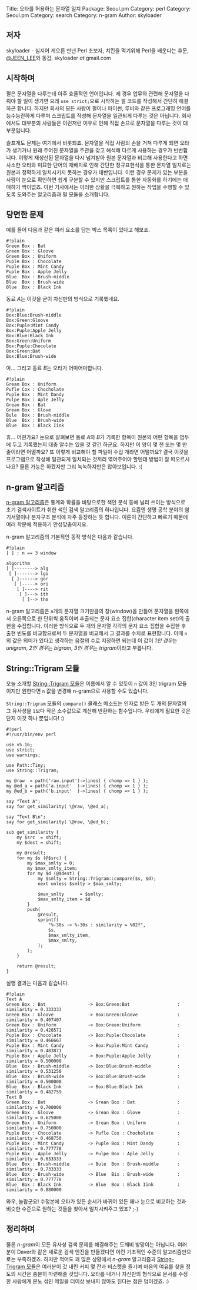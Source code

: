 Title: 오타를 허용하는 문자열 일치
Package: Seoul.pm
Category: perl
Category: Seoul.pm
Category: search
Category: n-gram
Author: skyloader

저자
-----

skyloader - 심지어 게으른 만년 Perl 초보자, 치킨을 먹기위해 Perl을 배운다는 후문,
[@JEEN_LEE][twitter-jeen_lee]와 동갑, skyloader _at_ gmail.com


시작하며
---------

펄은 문자열을 다루는데 아주 효율적인 언어입니다.
제 경우 업무와 관련해 문자열을 다뤄야 할 일이 생기면 으레
`use strict;`으로 시작하는 펄 코드를 작성해서 간단히 해결하곤 합니다.
하지만 회사의 모든 사람이 펄이나 파이썬, 루비와 같은 프로그래밍 언어를
능수능란하게 다루며 스크립트를 작성해 문자열을 일관되게 다루는 것은 아닙니다.
회사에서도 대부분의 사람들은 이런저런 이유로 인해 직접 손으로 문자열을 다루는 것이 대부분입니다.

슬프게도 문제는 여기에서 비롯되죠.
문자열을 직접 사람의 손을 거쳐 다루게 되면 오타가 생기거나
원래 주어진 문자열을 주관을 갖고 해석해 다르게 사용하는 경우가 빈번합니다.
이렇게 재생산된 문자열을 다시 넘겨받아 원본 문자열과 비교해 사용한다고 하면
사소한 오타와 미묘한 단어의 재배치로 인해 간단한 정규표현식을 통한 문자열 일치로는
원본과 정확하게 일치시키지 못하는 경우가 태반입니다.
이런 경우 문제가 있는 부분을 사람이 눈으로 확인하면 쉽게 구분할 수 있지만
스크립트를 통한 자동화를 하기에는 애매하기 짝이없죠.
이번 기사에서는 이러한 상황을 극복하고 원하는 작업을 수행할 수 있도록 도와주는 알고리즘과 펄 모듈을 소개합니다.


당면한 문제
------------

예를 들어 다음과 같은 여러 요소를 담는 박스 목록이 있다고 해보죠.

    #!plain
    Green Box : Bat
    Green Box : Gloove
    Green Box : Uniform
    Puple Box : Chocolate
    Puple Box : Mint Candy
    Puple Box : Apple Jelly
    Blue  Box : Brush-middle
    Blue  Box : Brush-wide
    Blue  Box : Black Ink

동료 *A*는 이것을 굳이 자신만의 방식으로 기록했네요.

    #!plain
    Box:Blue:Brush-middle
    Box:Green:Gloove
    Box:Puple:Mint Candy
    Box:Puple:Apple Jelly
    Box:Blue:Black Ink
    Box:Green:Uniform
    Box:Puple:Chocolate
    Box:Green:Bat
    Box:Blue:Brush-wide

아... 그리고 동료 *B*는 오타가 어마어마합니다.

    #!plain
    Grean Box : Uniform
    Pufle Cox : Chocholate
    Puple Box : Mint Dandy
    Pulpe Box : Aple Jelly
    Grean Box : Bat
    Grean Box : Glove
    Bule  Box : Brush-middle
    Blue  Bix : Brush-wide
    Blue  Box : Black Iink

휴... 어떤가요?
눈으로 살펴보면 동료 *A*와 *B*가 기록한 항목이 원본의 어떤 항목을
염두에 두고 기록했는지 대충 알수는 있을 것 같긴 하군요.
하지만 이 양이 몇 천 또는 몇 만줄이라면 어떨까요?
또 이렇게 비교해야 할 파일이 수십 개라면 어떨까요?
결국 이것을 프로그램으로 작성해 일관되게 일치되는 것끼리 엮어주어야 할텐데 방법이 잘 떠오르시나요?
물론 가능은 하겠지만 그리 녹녹하지만은 않아보입니다. :(


n-gram 알고리즘
----------------

[n-gram 알고리즘][wiki-n-gram]은 통계와 확률을 바탕으로한 색인 분석 등에 널리 쓰이는
방식으로 초기 검색사이트가 취한 색인 검색 알고리즘의 하나입니다.
요즘엔 생명 공학 분야의 염기서열이나 분자구조 분석에 자주 등장하는 듯 합니다.
이론이 간단하고 빠르기 때문에 여러 학문에 적용하기 안성맞춤이지요.

n-gram 알고리즘의 기본적인 동작 방식은 다음과 같습니다.

    #!plain
    [ ] : n == 3 window

    algorithm
    [ ]--------> alg
     [ ]-------> lgo
      [ ]------> gor
       [ ]-----> ori
        [ ]----> rit
         [ ]---> ith
          [ ]--> thm

n-gram 알고리즘은 `n`개의 문자열 크기만큼의 창(window)을 만들어 문자열을 왼쪽에서 오른쪽으로
한 단위씩 움직이며 추출되는 문자 요소 집합(character item set)의 출현을 수집합니다.
이러한 방식으로 두 개의 문자열 각각의 문자 요소 집합을 수집한 후
출현 빈도를 비교함으로써 두 문자열을 비교해서 그 결과를 수치로 표현합니다.
이때 `n`의 값은 의미가 있다고 생각하는 음절의 수로 지정하면 되는데
이 값이 *1인 경우*는 *unigram*, *2인 경우*는 *bigram*, *3인 경우*는 *trigram*이라고 부릅니다.


String::Trigram 모듈
---------------------

오늘 소개할 [String::Trigram 모듈][cpan-string-trigram]은 이름에서 알 수 있듯이
`n` 값이 3인 trigram 모듈이지만 원한다면 `n` 값을 변경해 n-gram으로 사용할 수도 있습니다.

`String::Trigram` 모듈의 `compare()` 클래스 메소드는 인자로 받은
두 개의 문자열의 그 유사성을 `1`보다 작은 소수값으로 계산해 반환하는 함수입니다.
우리에게 필요한 것은 단지 이것 하나 뿐입니다! :)

    #!perl
    #!/usr/bin/env perl

    use v5.16;
    use strict;
    use warnings;

    use Path::Tiny;
    use String::Trigram;

    my @raw  = path('raw.input')->lines( { chomp => 1 } );
    my @ed_a = path('a.input'  )->lines( { chomp => 1 } );
    my @ed_b = path('b.input'  )->lines( { chomp => 1 } );

    say "Text A";
    say for get_similarity( \@raw, \@ed_a);

    say "Text B\n";
    say for get_similarity( \@raw, \@ed_b);

    sub get_similarity {
        my $src  = shift;
        my $dest = shift;

        my @result;
        for my $s (@$src) {
            my $max_smlty = 0;
            my $max_smlty_item;
            for my $d (@$dest) {
                my $smlty = String::Trigram::compare($s, $d);
                next unless $smlty > $max_smlty;

                $max_smlty      = $smlty;
                $max_smlty_item = $d
            }
            push(
                @result,
                sprintf(
                    "%-30s -> %-30s : similarity = %02f",
                    $s,
                    $max_smlty_item,
                    $max_smlty,
                );
            );
        }

        return @result;
    }

실행 결과는 다음과 같습니다.

    #!plain
    Text A
    Green Box : Bat                -> Box:Green:Bat                  : similarity = 0.333333
    Green Box : Gloove             -> Box:Green:Gloove               : similarity = 0.407407
    Green Box : Uniform            -> Box:Green:Uniform              : similarity = 0.428571
    Puple Box : Chocolate          -> Box:Puple:Chocolate            : similarity = 0.466667
    Puple Box : Mint Candy         -> Box:Puple:Mint Candy           : similarity = 0.483871
    Puple Box : Apple Jelly        -> Box:Puple:Apple Jelly          : similarity = 0.500000
    Blue  Box : Brush-middle       -> Box:Blue:Brush-middle          : similarity = 0.531250
    Blue  Box : Brush-wide         -> Box:Blue:Brush-wide            : similarity = 0.500000
    Blue  Box : Black Ink          -> Box:Blue:Black Ink             : similarity = 0.482759
    Text B
    Green Box : Bat                -> Grean Box : Bat                : similarity = 0.700000
    Green Box : Gloove             -> Grean Box : Glove              : similarity = 0.625000
    Green Box : Uniform            -> Grean Box : Uniform            : similarity = 0.750000
    Puple Box : Chocolate          -> Pufle Cox : Chocholate         : similarity = 0.468750
    Puple Box : Mint Candy         -> Puple Box : Mint Dandy         : similarity = 0.777778
    Puple Box : Apple Jelly        -> Pulpe Box : Aple Jelly         : similarity = 0.633333
    Blue  Box : Brush-middle       -> Bule  Box : Brush-middle       : similarity = 0.733333
    Blue  Box : Brush-wide         -> Blue  Bix : Brush-wide         : similarity = 0.777778
    Blue  Box : Black Ink          -> Blue  Box : Black Iink         : similarity = 0.880000

와우, 놀랍군요!
수정본에 오타가 있든 순서가 바뀌어 있든 꽤나 눈으로 비교하는 것과
비슷한 수준으로 원하는 것들을 찾아서 일치시켜주고 있죠? ;-)


정리하며
---------

물론 *n-gram*이 모든 유사성 검색 문제를 해결해주는 도깨비 방망이는 아닙니다.
여러분이 Daver와 같은 새로운 검색 엔진을 만들겠다면 이런 기초적인 수준의 알고리즘만으로는 부족하겠죠.
하지만 적어도 꽤 많은 상황에서 *n-gram* 알고리즘과 [String-Trigram 모듈][cpan-string-trigram]은
여러분이 갓 내린 커피 몇 잔과 비스켓을 즐기며 마음의 여유를 찾을 정도의 시간은 충분히 마련해줄 것입니다.
오타를 내거나 자신만의 형식으로 문서를 수정한 사람에게 분노 섞인 메일을 더이상 보내지 않아도 된다는 점은 덤이겠죠. :)


[cpan-string-trigram]:    https://metacpan.org/module/String::Trigram
[twitter-jeen_lee]:       http://twitter.com/JEEN_LEE
[wiki-n-gram]:            http://en.wikipedia.org/wiki/N-gram
